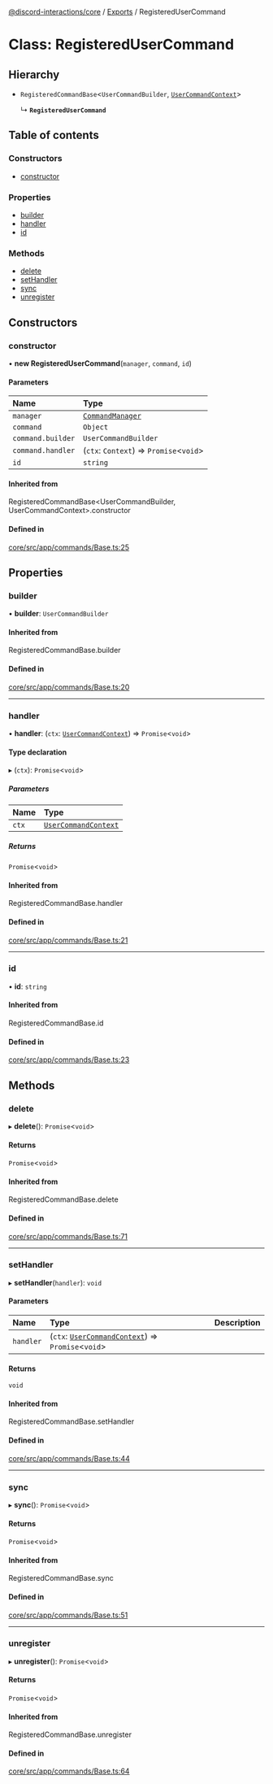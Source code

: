 [@discord-interactions/core](../README.md) / [Exports](../modules.md) / RegisteredUserCommand

# Class: RegisteredUserCommand

## Hierarchy

- `RegisteredCommandBase`<`UserCommandBuilder`, [`UserCommandContext`](UserCommandContext.md)\>

  ↳ **`RegisteredUserCommand`**

## Table of contents

### Constructors

- [constructor](RegisteredUserCommand.md#constructor)

### Properties

- [builder](RegisteredUserCommand.md#builder)
- [handler](RegisteredUserCommand.md#handler)
- [id](RegisteredUserCommand.md#id)

### Methods

- [delete](RegisteredUserCommand.md#delete)
- [setHandler](RegisteredUserCommand.md#sethandler)
- [sync](RegisteredUserCommand.md#sync)
- [unregister](RegisteredUserCommand.md#unregister)

## Constructors

### constructor

• **new RegisteredUserCommand**(`manager`, `command`, `id`)

#### Parameters

| Name | Type |
| :------ | :------ |
| `manager` | [`CommandManager`](CommandManager.md) |
| `command` | `Object` |
| `command.builder` | `UserCommandBuilder` |
| `command.handler` | (`ctx`: `Context`) => `Promise`<`void`\> |
| `id` | `string` |

#### Inherited from

RegisteredCommandBase<UserCommandBuilder, UserCommandContext\>.constructor

#### Defined in

[core/src/app/commands/Base.ts:25](https://github.com/ssMMiles/interactions.ts/blob/df1cc9e/packages/core/src/app/commands/Base.ts#L25)

## Properties

### builder

• **builder**: `UserCommandBuilder`

#### Inherited from

RegisteredCommandBase.builder

#### Defined in

[core/src/app/commands/Base.ts:20](https://github.com/ssMMiles/interactions.ts/blob/df1cc9e/packages/core/src/app/commands/Base.ts#L20)

___

### handler

• **handler**: (`ctx`: [`UserCommandContext`](UserCommandContext.md)) => `Promise`<`void`\>

#### Type declaration

▸ (`ctx`): `Promise`<`void`\>

##### Parameters

| Name | Type |
| :------ | :------ |
| `ctx` | [`UserCommandContext`](UserCommandContext.md) |

##### Returns

`Promise`<`void`\>

#### Inherited from

RegisteredCommandBase.handler

#### Defined in

[core/src/app/commands/Base.ts:21](https://github.com/ssMMiles/interactions.ts/blob/df1cc9e/packages/core/src/app/commands/Base.ts#L21)

___

### id

• **id**: `string`

#### Inherited from

RegisteredCommandBase.id

#### Defined in

[core/src/app/commands/Base.ts:23](https://github.com/ssMMiles/interactions.ts/blob/df1cc9e/packages/core/src/app/commands/Base.ts#L23)

## Methods

### delete

▸ **delete**(): `Promise`<`void`\>

#### Returns

`Promise`<`void`\>

#### Inherited from

RegisteredCommandBase.delete

#### Defined in

[core/src/app/commands/Base.ts:71](https://github.com/ssMMiles/interactions.ts/blob/df1cc9e/packages/core/src/app/commands/Base.ts#L71)

___

### setHandler

▸ **setHandler**(`handler`): `void`

#### Parameters

| Name | Type | Description |
| :------ | :------ | :------ |
| `handler` | (`ctx`: [`UserCommandContext`](UserCommandContext.md)) => `Promise`<`void`\> |  |

#### Returns

`void`

#### Inherited from

RegisteredCommandBase.setHandler

#### Defined in

[core/src/app/commands/Base.ts:44](https://github.com/ssMMiles/interactions.ts/blob/df1cc9e/packages/core/src/app/commands/Base.ts#L44)

___

### sync

▸ **sync**(): `Promise`<`void`\>

#### Returns

`Promise`<`void`\>

#### Inherited from

RegisteredCommandBase.sync

#### Defined in

[core/src/app/commands/Base.ts:51](https://github.com/ssMMiles/interactions.ts/blob/df1cc9e/packages/core/src/app/commands/Base.ts#L51)

___

### unregister

▸ **unregister**(): `Promise`<`void`\>

#### Returns

`Promise`<`void`\>

#### Inherited from

RegisteredCommandBase.unregister

#### Defined in

[core/src/app/commands/Base.ts:64](https://github.com/ssMMiles/interactions.ts/blob/df1cc9e/packages/core/src/app/commands/Base.ts#L64)
